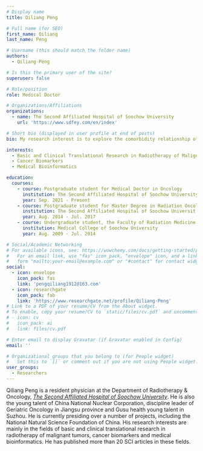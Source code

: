 ```yaml
---
# Display name
title: Qiliang Peng

# Full name (for SEO)
first_name: Qiliang
last_name: Peng

# Username (this should match the folder name)
authors:
  - Qiliang-Peng

# Is this the primary user of the site?
superuser: false

# Role/position
role: Medical Doctor

# Organizations/Affiliations
organizations:
  - name: The Second Affiliated Hospital of Soochow University
    url: 'https://www.sdfey.com/en/index'

# Short bio (displayed in user profile at end of posts)
bio: My research interest is to explore the comorbidity relationship of diseases based on complex networks and to find new combination markers, and has constructed multiple biomarker databases and prediction models.

interests:
  - Basic and Clinical Translational Research in Radiotherapy of Malignant Tumors
  - Cancer Biomarkers
  - Medical Bioinformatics

education:
  courses:
    - course: Postgraduate student for Medical Doctor in Oncology
      institution: The Second Affiliated Hospital of Soochow University
      year: Sep. 2021 - Present
    - course: Postgraduate student for Master Degree in Radiation Oncology
      institution: The Second Affiliated Hospital of Soochow Universit
      year: Aug. 2014 - Jul. 2017
    - course: Undergraduate student, the Faculty of Radiation Medicine
      institution: Medical College of Soochow University
      year: Aug. 2009 - Jul. 2014

# Social/Academic Networking
# For available icons, see: https://wowchemy.com/docs/getting-started/page-builder/#icons
#   For an email link, use "fas" icon pack, "envelope" icon, and a link in the
#   form "mailto:your-email@example.com" or "#contact" for contact widget.
social:
  - icon: envelope
    icon_pack: fas
    link: 'pengqiliang1912@163.com'
  - icon: researchgate
    icon_pack: fab
    link: 'https://www.researchgate.net/profile/Qiliang-Peng'
# Link to a PDF of your resume/CV from the About widget.
# To enable, copy your resume/CV to `static/files/cv.pdf` and uncomment the lines below.
# - icon: cv
#   icon_pack: ai
#   link: files/cv.pdf

# Enter email to display Gravatar (if Gravatar enabled in Config)
email: ''

# Organizational groups that you belong to (for People widget)
#   Set this to `[]` or comment out if you are not using People widget.
user_groups:
  - Researchers
---
```


Qiliang Peng is a resident physician at the Department of Radiotherapy & Oncology, [*The Second Affiliated Hospital of Soochow University*](https://www.sdfey.com/en/index). He is also the young talent of China National Nuclear Corporation, discipline leader of Geriatric Oncology in Jiangsu province and Gusu health young talent in Suzhou. He is currently presiding over a number of projects, including the National Natural Science Foundation of China. His research interests are mainly in the fields of basic and clinical translational research in radiotherapy of malignant tumors, cancer biomarkers and medical bioinformatics. He has published more than 20 SCI articles in these fields.